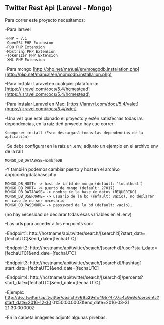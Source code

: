 ## Twitter Rest Api (Laravel - Mongo)

Para correr este proyecto necesitamos:

-Para laravel

	-PHP = 7.1
	-OpenSSL PHP Extension
	-PDO PHP Extension
	-Mbstring PHP Extension
	-Tokenizer PHP Extension
	-XML PHP Extension

-Para mongo
	[http://php.net/manual/en/mongodb.installation.php](http://php.net/manual/en/mongodb.installation.php)

-Para instalar Laravel en cualquier plataforma:
	[https://laravel.com/docs/5.4/homestead](https://laravel.com/docs/5.4/homestead)	

-Para instalar Laravel en Mac:
	[https://laravel.com/docs/5.4/valet](https://laravel.com/docs/5.4/valet)
    
-Una vez que esté clonado el proyecto y estén satisfechas todas las dependencias, en la raiz deñ proyecto hay que correr:

	$composer install (Esto descargará todas las dependencias de la aplicación)

-Se debe configurar en la raíz un .env, adjunto un ejemplo en el archivo env de la raiz

	MONGO_DB_DATABASE=nombreDB
    
-Y también podemos cambiar puerto y host en el archivo app/config/database.php

	MONGO_DB_HOST= -> host de la bd de mongo (default: 'localhost')
	MONGO_DB_PORT= -> puerto de mongo (default: 27017)
	MONGO_DB_DATABASE= -> nombre de la base de datos (REQUERIDO)
	MONGO_DB_USERNAME= -> usuario de la bd (default: vacío), no declarar en caso de no ser necesario
	MONGO_DB_PASSWORD= -> passsword de la bd (default: vacío), 
(no hay necesidad de declarar todas esas variables en el .env)	


-Las urls para acceder a los endpoints son:

-Endpoint1: http://hostname/api/twitter/search/[searchId]?start_date=[fechaUTC]&end_date=[fechaUTC]

-Endpoint2: http://hostname/api/twitter/search/[searchId]/user?start_date=[fechaUTC]&end_date=[fechaUTC]

-Endpoint3: http://hostname/api/twitter/search/[searchId]/hashtag?start_date=[fechaUTC]&end_date=[fechaUTC]

-Endpoint4: http://hostname/api/twitter/search/[searchId]/percents?start_date=[fechaUTC]&end_date=[fecha UTC]

-Ejemplo:
	http://dev.twitter/api/twitter/search/566a29efc49574777a4c9e6e/percents?start_date=2016-12-30 01:50:00.000Z&end_date=2016-03-31 21:30:00.000Z

-En la carpeta imagenes adjunto algunas pruebas.

